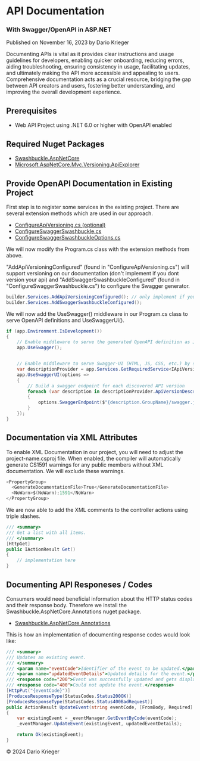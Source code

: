 # API Documentation

### With Swagger/OpenAPI in ASP.NET

Published on November 16, 2023 by Dario Krieger

Documenting APIs is vital as it provides clear instructions and usage guidelines for developers, enabling quicker onboarding, reducing errors, aiding troubleshooting, ensuring consistency in usage, facilitating updates, and ultimately making the API more accessible and appealing to users. Comprehensive documentation acts as a crucial resource, bridging the gap between API creators and users, fostering better understanding, and improving the overall development experience.

## Prerequisites

- Web API Project using .NET 6.0 or higher with OpenAPI enabled

## Required Nuget Packages

- [Swashbuckle.AspNetCore](https://www.nuget.org/packages/Swashbuckle.AspNetCore/)
- [Microsoft.AspNetCore.Mvc.Versioning.ApiExplorer](https://www.nuget.org/packages/Microsoft.AspNetCore.Mvc.Versioning.ApiExplorer)

## Provide OpenAPI Documentation in Existing Project

First step is to register some services in the existing project. There are several extension methods which are used in our approach.

- [ConfigureApiVersioning.cs (optional)](../assets/ConfigureApiVersioning.cs)
- [ConfigureSwaggerSwashbuckle.cs](../assets/ConfigureSwaggerSwashbuckle.cs)
- [ConfigureSwaggerSwashbuckleOptions.cs](../assets/ConfigureSwaggerSwashbuckleOptions.cs)

We will now modify the Program.cs class with the extension methods from above.

"AddApiVersioningConfigured" (found in "ConfigureApiVersioning.cs") will support versioning on our documentation (don't implement if you
dont version your api) and "AddSwaggerSwashbuckleConfigured" 
(found in "ConfigureSwaggerSwashbuckle.cs") to configure the Swagger generator.

```csharp
builder.Services.AddApiVersioningConfigured(); // only implement if you version your api
builder.Services.AddSwaggerSwashbuckleConfigured();
```

We will now add the UseSwagger() middleware in our Program.cs class to serve OpenAPI definitions and UseSwaggerUi().

```csharp
if (app.Environment.IsDevelopment())
{
    // Enable middleware to serve the generated OpenAPI definition as JSON files.
    app.UseSwagger();


    // Enable middleware to serve Swagger-UI (HTML, JS, CSS, etc.) by specifying the Swagger JSON endpoint(s).
    var descriptionProvider = app.Services.GetRequiredService<IApiVersionDescriptionProvider>();
    app.UseSwaggerUI(options =>
    {
        // Build a swagger endpoint for each discovered API version
        foreach (var description in descriptionProvider.ApiVersionDescriptions)
        {
            options.SwaggerEndpoint($"{description.GroupName}/swagger.json", description.GroupName.ToUpperInvariant());
        }
    });
}
```

## Documentation via XML Attributes
To enable XML Documentation in our project, you will need to adjust the project-name.csproj file.
When enabled, the compiler will automatically generate CS1591 warnings for any public members without XML documentation.
We will exclude these warnings.

```csharp
<PropertyGroup>
  <GenerateDocumentationFile>True</GenerateDocumentationFile>
  <NoWarn>$(NoWarn);1591</NoWarn>
</PropertyGroup>
```

We are now able to add the XML comments to the controller actions using triple slashes.

```csharp
/// <summary>
/// Get a list with all items.
/// </summary>
[HttpGet]
public IActionResult Get()
{
    // implementation here
}
```

## Documenting API Responeses / Codes
Consumers would need beneficial information about the HTTP status codes and their response body.
Therefore we install the Swashbuckle.AspNetCore.Annotations nuget package.

- [Swashbuckle.AspNetCore.Annotations](https://www.nuget.org/packages/Swashbuckle.AspNetCore.Annotations/)

This is how an implementation of documenting response codes would look like:

```csharp
/// <summary>
/// Updates an existing event.
/// </summary>
/// <param name="eventCode">Identifier of the event to be updated.</param>
/// <param name="updatedEventDetails">Updated details for the event.</param>
/// <response code="200">Event was successfully updated and gets displayed in the response.&lt;/response>
/// <response code="400">Could not update the event.</response>
[HttpPut("{eventCode}")]
[ProducesResponseType(StatusCodes.Status200OK)]
[ProducesResponseType(StatusCodes.Status400BadRequest)]
public ActionResult UpdateEvent(string eventCode, [FromBody, Required] EventDetails updatedEventDetails)
{
    var existingEvent = _eventManager.GetEventByCode(eventCode);
    _eventManager.UpdateEvent(existingEvent, updatedEventDetails);

    return Ok(existingEvent);
}
```

&copy; 2024 Dario Krieger